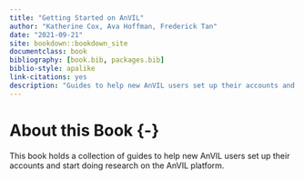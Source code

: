 ```yaml
---
title: "Getting Started on AnVIL"
author: "Katherine Cox, Ava Hoffman, Frederick Tan"
date: "2021-09-21"
site: bookdown::bookdown_site
documentclass: book
bibliography: [book.bib, packages.bib]
biblio-style: apalike
link-citations: yes
description: "Guides to help new AnVIL users set up their accounts and start doing research on the AnVIL platform"
---
```





# About this Book {-}

This book holds a collection of guides to help new AnVIL users set up their accounts and start doing research on the AnVIL platform.
